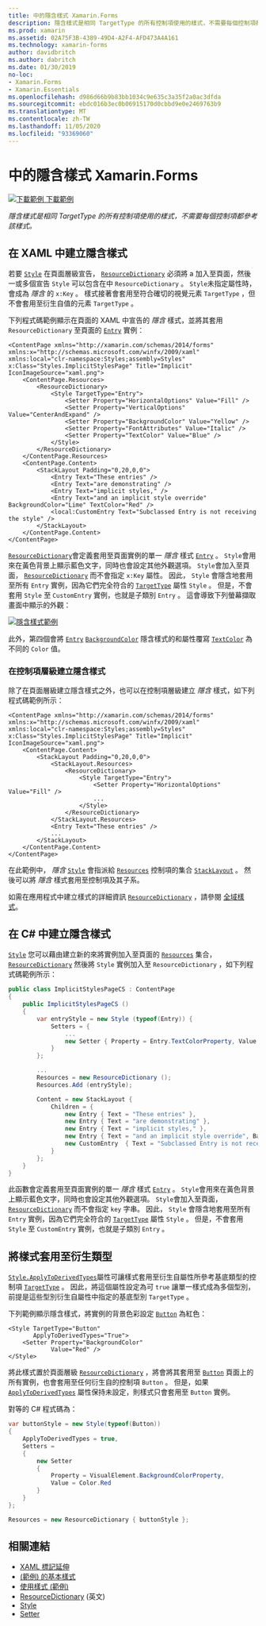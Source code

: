 ```yaml
---
title: 中的隱含樣式 Xamarin.Forms
description: 隱含樣式是相同 TargetType 的所有控制項使用的樣式，不需要每個控制項都參考該樣式。
ms.prod: xamarin
ms.assetid: 02A75F3B-4389-49D4-A2F4-AFD473A4A161
ms.technology: xamarin-forms
author: davidbritch
ms.author: dabritch
ms.date: 01/30/2019
no-loc:
- Xamarin.Forms
- Xamarin.Essentials
ms.openlocfilehash: d986d66b9b83bb1034c9e635c3a35f2a0ac3dfda
ms.sourcegitcommit: ebdc016b3ec0b06915170d0cbbd9e0e2469763b9
ms.translationtype: MT
ms.contentlocale: zh-TW
ms.lasthandoff: 11/05/2020
ms.locfileid: "93369060"
---
```

# <a name="implicit-styles-in-no-locxamarinforms"></a>中的隱含樣式 Xamarin.Forms

[![下載範例](~/media/shared/download.png) 下載範例](/samples/xamarin/xamarin-forms-samples/userinterface-styles-basicstyles)

_隱含樣式是相同 TargetType 的所有控制項使用的樣式，不需要每個控制項都參考該樣式。_

## <a name="create-an-implicit-style-in-xaml"></a>在 XAML 中建立隱含樣式

若要 [`Style`](xref:Xamarin.Forms.Style) 在頁面層級宣告， [`ResourceDictionary`](xref:Xamarin.Forms.ResourceDictionary) 必須將 a 加入至頁面，然後一或多個宣告 `Style` 可以包含在中 `ResourceDictionary` 。 `Style`未指定屬性時，會成為 *隱含* 的 `x:Key` 。 樣式接著會套用至符合確切的視覺元素 `TargetType` ，但不會套用至衍生自值的元素 `TargetType` 。

下列程式碼範例顯示在頁面的 XAML 中宣告的 *隱含* 樣式，並將其套用 `ResourceDictionary` 至頁面的 [`Entry`](xref:Xamarin.Forms.Entry) 實例：

```xaml
<ContentPage xmlns="http://xamarin.com/schemas/2014/forms" xmlns:x="http://schemas.microsoft.com/winfx/2009/xaml" xmlns:local="clr-namespace:Styles;assembly=Styles" x:Class="Styles.ImplicitStylesPage" Title="Implicit" IconImageSource="xaml.png">
    <ContentPage.Resources>
        <ResourceDictionary>
            <Style TargetType="Entry">
                <Setter Property="HorizontalOptions" Value="Fill" />
                <Setter Property="VerticalOptions" Value="CenterAndExpand" />
                <Setter Property="BackgroundColor" Value="Yellow" />
                <Setter Property="FontAttributes" Value="Italic" />
                <Setter Property="TextColor" Value="Blue" />
            </Style>
        </ResourceDictionary>
    </ContentPage.Resources>
    <ContentPage.Content>
        <StackLayout Padding="0,20,0,0">
            <Entry Text="These entries" />
            <Entry Text="are demonstrating" />
            <Entry Text="implicit styles," />
            <Entry Text="and an implicit style override" BackgroundColor="Lime" TextColor="Red" />
            <local:CustomEntry Text="Subclassed Entry is not receiving the style" />
        </StackLayout>
    </ContentPage.Content>
</ContentPage>
```

[`ResourceDictionary`](xref:Xamarin.Forms.ResourceDictionary)會定義套用至頁面實例的單一 *隱含* 樣式 [`Entry`](xref:Xamarin.Forms.Entry) 。 `Style`會用來在黃色背景上顯示藍色文字，同時也會設定其他外觀選項。 `Style`會加入至頁面， [`ResourceDictionary`](xref:Xamarin.Forms.ResourceDictionary) 而不會指定 `x:Key` 屬性。 因此， `Style` 會隱含地套用至所有 `Entry` 實例，因為它們完全符合的 [`TargetType`](xref:Xamarin.Forms.Style.TargetType) 屬性 `Style` 。 但是，不會套用 `Style` 至 `CustomEntry` 實例，也就是子類別 `Entry` 。 這會導致下列螢幕擷取畫面中顯示的外觀：

[![隱含樣式範例](implicit-images/implicit-styles.png)](implicit-images/implicit-styles-large.png#lightbox)

此外，第四個會將 [`Entry`](xref:Xamarin.Forms.Entry) [`BackgroundColor`](xref:Xamarin.Forms.VisualElement.BackgroundColor) 隱含樣式的和屬性覆寫 [`TextColor`](xref:Xamarin.Forms.InputView.TextColor) 為不同的 `Color` 值。

### <a name="create-an-implicit-style-at-the-control-level"></a>在控制項層級建立隱含樣式

除了在頁面層級建立隱含樣式之外，也可以在控制項層級建立 *隱含* 樣式，如下列程式碼範例所示：

```xaml
<ContentPage xmlns="http://xamarin.com/schemas/2014/forms" xmlns:x="http://schemas.microsoft.com/winfx/2009/xaml" xmlns:local="clr-namespace:Styles;assembly=Styles" x:Class="Styles.ImplicitStylesPage" Title="Implicit" IconImageSource="xaml.png">
    <ContentPage.Content>
        <StackLayout Padding="0,20,0,0">
            <StackLayout.Resources>
                <ResourceDictionary>
                    <Style TargetType="Entry">
                        <Setter Property="HorizontalOptions" Value="Fill" />
                        ...
                    </Style>
                </ResourceDictionary>
            </StackLayout.Resources>
            <Entry Text="These entries" />
            ...
        </StackLayout>
    </ContentPage.Content>
</ContentPage>
```

在此範例中， *隱含* [`Style`](xref:Xamarin.Forms.Style) 會指派給 [`Resources`](xref:Xamarin.Forms.VisualElement.Resources) 控制項的集合 [`StackLayout`](xref:Xamarin.Forms.StackLayout) 。 然後可以將 *隱含* 樣式套用至控制項及其子系。

如需在應用程式中建立樣式的詳細資訊 [`ResourceDictionary`](xref:Xamarin.Forms.ResourceDictionary) ，請參閱 [全域樣式](~/xamarin-forms/user-interface/styles/application.md)。

## <a name="create-an-implicit-style-in-c35"></a>在 C&#35; 中建立隱含樣式

[`Style`](xref:Xamarin.Forms.Style) 您可以藉由建立新的來將實例加入至頁面的 [`Resources`](xref:Xamarin.Forms.VisualElement.Resources) 集合， [`ResourceDictionary`](xref:Xamarin.Forms.ResourceDictionary) 然後將 `Style` 實例加入至 `ResourceDictionary` ，如下列程式碼範例所示：

```csharp
public class ImplicitStylesPageCS : ContentPage
{
    public ImplicitStylesPageCS ()
    {
        var entryStyle = new Style (typeof(Entry)) {
            Setters = {
                ...
                new Setter { Property = Entry.TextColorProperty, Value = Color.Blue }
            }
        };

        ...
        Resources = new ResourceDictionary ();
        Resources.Add (entryStyle);

        Content = new StackLayout {
            Children = {
                new Entry { Text = "These entries" },
                new Entry { Text = "are demonstrating" },
                new Entry { Text = "implicit styles," },
                new Entry { Text = "and an implicit style override", BackgroundColor = Color.Lime, TextColor = Color.Red },
                new CustomEntry  { Text = "Subclassed Entry is not receiving the style" }
            }
        };
    }
}
```

此函數會定義套用至頁面實例的單一 *隱含* 樣式 [`Entry`](xref:Xamarin.Forms.Entry) 。 `Style`會用來在黃色背景上顯示藍色文字，同時也會設定其他外觀選項。 `Style`會加入至頁面， [`ResourceDictionary`](xref:Xamarin.Forms.ResourceDictionary) 而不會指定 `key` 字串。 因此， `Style` 會隱含地套用至所有 `Entry` 實例，因為它們完全符合的 [`TargetType`](xref:Xamarin.Forms.Style.TargetType) 屬性 `Style` 。 但是，不會套用 `Style` 至 `CustomEntry` 實例，也就是子類別 `Entry` 。

## <a name="apply-a-style-to-derived-types"></a>將樣式套用至衍生類型

[`Style.ApplyToDerivedTypes`](xref:Xamarin.Forms.Style.ApplyToDerivedTypes)屬性可讓樣式套用至衍生自屬性所參考基底類型的控制項 [`TargetType`](xref:Xamarin.Forms.Style.TargetType) 。 因此，將這個屬性設定為可 `true` 讓單一樣式成為多個型別，前提是這些型別衍生自屬性中指定的基底型別 `TargetType` 。

下列範例顯示隱含樣式，將實例的背景色彩設定 [`Button`](xref:Xamarin.Forms.Button) 為紅色：

```xaml
<Style TargetType="Button"
       ApplyToDerivedTypes="True">
    <Setter Property="BackgroundColor"
            Value="Red" />
</Style>
```

將此樣式置於頁面層級 [`ResourceDictionary`](xref:Xamarin.Forms.ResourceDictionary) ，將會將其套用至 [`Button`](xref:Xamarin.Forms.Button) 頁面上的所有實例，也會套用至任何衍生自的控制項 `Button` 。 但是，如果 [`ApplyToDerivedTypes`](xref:Xamarin.Forms.Style.ApplyToDerivedTypes) 屬性保持未設定，則樣式只會套用至 `Button` 實例。

對等的 C# 程式碼為：

```csharp
var buttonStyle = new Style(typeof(Button))
{
    ApplyToDerivedTypes = true,
    Setters =
    {
        new Setter
        {
            Property = VisualElement.BackgroundColorProperty,
            Value = Color.Red
        }
    }
};

Resources = new ResourceDictionary { buttonStyle };
```

## <a name="related-links"></a>相關連結

- [XAML 標記延伸](~/xamarin-forms/xaml/xaml-basics/xaml-markup-extensions.md)
- [ (範例) 的基本樣式 ](/samples/xamarin/xamarin-forms-samples/userinterface-styles-basicstyles)
- [使用樣式 (範例) ](/samples/xamarin/xamarin-forms-samples/workingwithstyles)
- [ResourceDictionary](xref:Xamarin.Forms.ResourceDictionary) \(英文\)
- [Style](xref:Xamarin.Forms.Style)
- [Setter](xref:Xamarin.Forms.Setter)